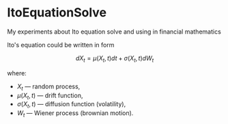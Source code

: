 # ItoEquationSolve

My experiments about Ito equation solve and using in financial mathematics

Ito's equation could be written in form

$$dX_t = \mu(X_t, t) dt + \sigma(X_t, t) dW_t$$

where:
- $X_t$ — random process,
- $\mu(X_t, t)$ — drift function,
- $\sigma(X_t, t)$ — diffusion function (volatility),
- $W_t$ — Wiener process (brownian motion).
